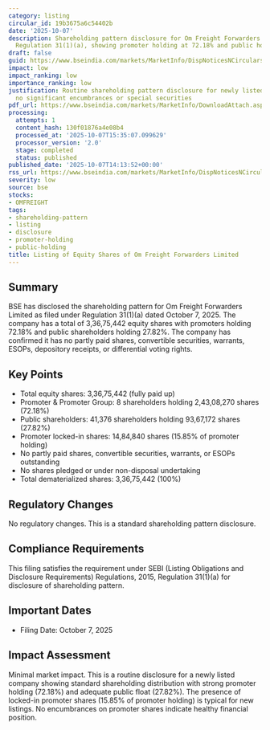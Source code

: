 ```yaml
---
category: listing
circular_id: 19b3675a6c54402b
date: '2025-10-07'
description: Shareholding pattern disclosure for Om Freight Forwarders Limited under
  Regulation 31(1)(a), showing promoter holding at 72.18% and public holding at 27.82%.
draft: false
guid: https://www.bseindia.com/markets/MarketInfo/DispNoticesNCirculars.aspx?Noticeid={92D535CC-B3C2-4CF2-BAEB-E1A8C03C5A2B}&noticeno=20251007-53&dt=10/07/2025&icount=53&totcount=76&flag=0
impact: low
impact_ranking: low
importance_ranking: low
justification: Routine shareholding pattern disclosure for newly listed company with
  no significant encumbrances or special securities
pdf_url: https://www.bseindia.com/markets/MarketInfo/DownloadAttach.aspx?id=20251007-53&attachedId=347fc47a-4064-4418-ab00-21f46a0b0622
processing:
  attempts: 1
  content_hash: 130f01876a4e08b4
  processed_at: '2025-10-07T15:35:07.099629'
  processor_version: '2.0'
  stage: completed
  status: published
published_date: '2025-10-07T14:13:52+00:00'
rss_url: https://www.bseindia.com/markets/MarketInfo/DispNoticesNCirculars.aspx?Noticeid={92D535CC-B3C2-4CF2-BAEB-E1A8C03C5A2B}&noticeno=20251007-53&dt=10/07/2025&icount=53&totcount=76&flag=0
severity: low
source: bse
stocks:
- OMFREIGHT
tags:
- shareholding-pattern
- listing
- disclosure
- promoter-holding
- public-holding
title: Listing of Equity Shares of Om Freight Forwarders Limited
---
```


## Summary

BSE has disclosed the shareholding pattern for Om Freight Forwarders Limited as filed under Regulation 31(1)(a) dated October 7, 2025. The company has a total of 3,36,75,442 equity shares with promoters holding 72.18% and public shareholders holding 27.82%. The company has confirmed it has no partly paid shares, convertible securities, warrants, ESOPs, depository receipts, or differential voting rights.

## Key Points

- Total equity shares: 3,36,75,442 (fully paid up)
- Promoter & Promoter Group: 8 shareholders holding 2,43,08,270 shares (72.18%)
- Public shareholders: 41,376 shareholders holding 93,67,172 shares (27.82%)
- Promoter locked-in shares: 14,84,840 shares (15.85% of promoter holding)
- No partly paid shares, convertible securities, warrants, or ESOPs outstanding
- No shares pledged or under non-disposal undertaking
- Total dematerialized shares: 3,36,75,442 (100%)

## Regulatory Changes

No regulatory changes. This is a standard shareholding pattern disclosure.

## Compliance Requirements

This filing satisfies the requirement under SEBI (Listing Obligations and Disclosure Requirements) Regulations, 2015, Regulation 31(1)(a) for disclosure of shareholding pattern.

## Important Dates

- Filing Date: October 7, 2025

## Impact Assessment

Minimal market impact. This is a routine disclosure for a newly listed company showing standard shareholding distribution with strong promoter holding (72.18%) and adequate public float (27.82%). The presence of locked-in promoter shares (15.85% of promoter holding) is typical for new listings. No encumbrances on promoter shares indicate healthy financial position.